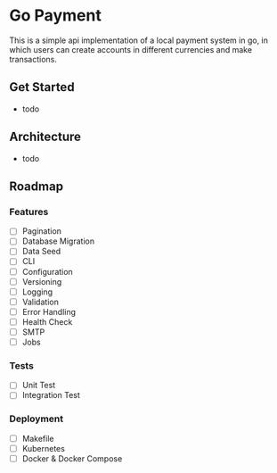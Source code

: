 # Go Payment


This is a simple api implementation of a local payment system in go, in which users can create accounts in different currencies and make transactions.

## Get Started

- todo

## Architecture

- todo

## Roadmap

### Features
- [ ] Pagination
- [ ] Database Migration
- [ ] Data Seed
- [ ] CLI
- [ ] Configuration
- [ ] Versioning
- [ ] Logging
- [ ] Validation
- [ ] Error Handling
- [ ] Health Check
- [ ] SMTP
- [ ] Jobs

### Tests
- [ ] Unit Test
- [ ] Integration Test

### Deployment
- [ ] Makefile
- [ ] Kubernetes 
- [ ] Docker & Docker Compose
